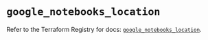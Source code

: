 # `google_notebooks_location`

Refer to the Terraform Registry for docs: [`google_notebooks_location`](https://registry.terraform.io/providers/hashicorp/google-beta/6.43.0/docs/resources/google_notebooks_location).
